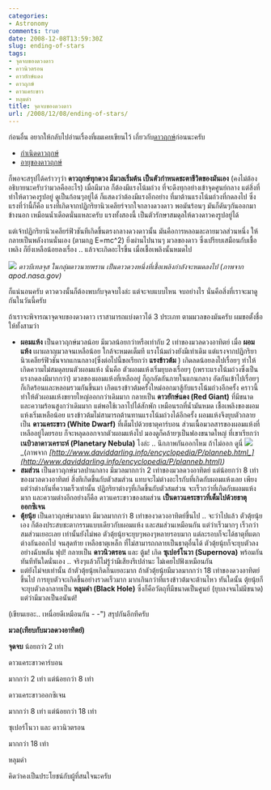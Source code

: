 ```yaml
---
categories:
- Astronomy
comments: true
date: 2008-12-08T13:59:30Z
slug: ending-of-stars
tags:
- จุดจบของดวงดาว
- ดาวนิวตรอน
- ดาวยักษ์แดง
- ดาวฤกษ์
- ดาวแคระขาว
- หลุมดำ
title: จุดจบของดวงดาว
url: /2008/12/08/ending-of-stars/
---
```


ก่อนอื่น อยากให้กลับไปอ่านเรื่องที่ผมเคยเขียนไว้ เกี่ยวกับ[ดาวฤกษ์](http://www.armno.in.th/content/%e0%b8%94%e0%b8%b2%e0%b8%a7%e0%b8%a4%e0%b8%81%e0%b8%a9%e0%b9%8c)ก่อนนะครับ

* [กำเนิดดาวฤกษ์](http://www.armno.in.th/20071105/born-of-stellar)
* [อายุของดาวฤกษ์](http://www.armno.in.th/20071206/age-of-stars)

ก็พอจะสรุปได้คร่าวๆว่า **ดาวฤกษ์ทุกดวง มีมวลเริ่มต้น เป็นตัวกำหนดชะตาชีวิตของมันเอง** (คงไม่ต้องอธิบายนะครับว่ามวลคืออะไร) เมื่อมีมวล ก็ต้องมีแรงโน้มถ่วง ที่จะดึงทุกอย่างเข้าจุดศูนย์กลาง แต่สิ่งที่ทำให้ดาวคงรูปอยู่ ดูเป็นก้อนๆอยู่ได้ ก็แสดงว่าต้องมีแรงอีกอย่าง ที่มาต้านแรงโน้มถ่วงที่กดลงไป ซึ่งแรงที่ว่านี้ก็คือ แรงที่เกิดจากปฏิกริยานิวเคลียร์จากใจกลางดวงดาว พอมันร้อนๆ มันก็ดันๆกันออกมาข้างนอก เหมือนน้ำเดือดนั่นแหละครับ แรงทั้งสองนี้ เป็นตัวรักษาสมดุลให้ดวงดาวคงรูปอยู่ได้

แต่เจ้าปฏิกริยานิวเคลียร์ฟิวชันทีเกิดขึ้นตรงกลางดวงดาวนั้น มันคือการหลอมละลายมวลส่วนหนึ่ง ให้กลายเป็นพลังงานนั่นเอง (ตามกฏ E=mc^2) ยิ่งผ่านไปนานๆ มวลของดาว ซึ่งเปรียบเสมือนกับเชื้อเพลิง ก็ยิ่งเหลือน้อยลงเรื่อง .. แล้วจะเกิดอะไรขึ้น เมื่อเชื้อเพลิงนั้นหมดไป

![](http://apod.nasa.gov/apod/image/9702/betelgeuse_hst.jpg)
_ดาวบีเทลจุส ในกลุ่มดาวนายพราน เป็นดาวดวงหนึ่งที่เชื้อเพลิงกำลังจะหมดลงไป
(ภาพจาก apod.nasa.gov)_

ก็แน่นอนครับ ดาวดวงนั้นก็ต้องพบกับจุดจบไงล่ะ แต่จะจบแบบไหน จบอย่างไร นั่นคือสิ่งที่เราจะมาดูกันในวันนี้ครับ

ถ้าเราจะพิจารณาจุดจบของดวงดาว เราสามารถแบ่งดาวได้ 3 ประเภท ตามมวลของมันครับ ผมขอตั้งชื่อให้ทั้งสามว่า

* **ผอมแห้ง** เป็นดาวฤกษ์มวลน้อย มีมวลน้อยกว่าหรือเท่ากับ 2 เท่าของมวลดวงอาทิตย์ เมื่อ **ผอมแห้ง** เผาผลาญมวลจนเหลือน้อย ใกล้จะหมดเต็มที แรงโน้มถ่วงยังมีเท่าเดิม แต่แรงจากปฏิกริยานิวเคลียร์ฟิวชันจากแกนกลาง(ซึ่งต่อไปนี้ขอเรียกว่า **แรงข้าวต้ม** ) เกิดลดน้อยลงไปเรื่อยๆ ทำให้เกิดความไม่สมดุลบนตัวผอมแห้ง นั่นคือ ตัวผอมแห้งเริ่มยุบลงเรื่อยๆ (เพราะแรงโน้มถ่วงซึ่งเป็นแรงกดลงมีมากกว่า) มวลของผอมแห้งที่เหลืออยู่ ก็ถูกอัดกันภายในแกนกลาง อัดกันเข้าไปเรื่อยๆ ก็เกิดร้อนและหลอมรวมกันขึ้นมา เกิดแรงข้าวต้มครั้งใหม่ออกมาสู้กับแรงโน้มถ่วงอีกครั้ง คราวนี้ทำให้ตัวผอมแห้งขยายใหญ่ออกกว่าเดิมมาก กลายเป็น **ดาวยักษ์แดง (Red Giant)** ที่มีขนาดและความร้อนสูงกว่าเดิมมาก แต่พอใช้เวลาไปได้สักพัก เหมือนรถที่น้ำมันหมด เชื้อเพลิงของผอมแห้งเริ่มเหลือน้อย แรงข้าวต้มไม่สามารถต้านทานแรงโน้มถ่วงได้อีกครั้ง ผอมแห้งจึงยุบตัวกลายเป็น **ดาวแคระขาว (White Dwarf)** ที่เต็มไปด้วยธาตุคาร์บอน ส่วนเนื้อมวลสารของผอมแห้งที่เหลืออยู่โดยรอบ ก็จะหลุดออกจากตัวผอมแห้งไป มองดูก็คล้ายๆเป็นฟองขนาดใหญ่ ที่เขาเรียกว่า **เนบิวลาดาวเคราะห์ (Planetary Nebula)** ไงล่ะ .. นึกภาพกันออกไหม ถ้าไม่ออก ดูนี่
![](http://www.daviddarling.info/images/Ring_Nebula_Hubble.jpg)
_(ภาพจาก _[_http://www.daviddarling.info/encyclopedia/P/planneb.html_](http://www.daviddarling.info/encyclopedia/P/planneb.html)_)_
* **สมส่วน** เป็นดาวฤกษ์มวลปานกลาง มีมวลมากกว่า 2 เท่าของมวลดวงอาทิตย์ แต่น้อยกว่า 8 เท่าของมวลดวงอาทิตย์ สิ่งทีเกิดขึ้นกับตัวสมส่วน แทบจะไม่ต่างอะไรกับที่เกิดกับผอมแห้งเลย เพียงแต่ว่าต่างกันที่ความเร็วเท่านั้น ปฏิกริยาต่างๆที่เกิดขึ้นกับตัวสมส่วน จะเร็วกว่าที่เกิดกับผอมแห้งมาก และความต่างอีกอย่างก็คือ ดาวแคระขาวของสมส่วน **เป็นดาวแคระขาวที่เต็มไปด้วยธาตุออกซิเจน**
* **ตุ้ยนุ้ย** เป็นดาวฤกษ์มวลมาก มีมวลมากกว่า 8 เท่าของวดวงอาทิตย์ขึ้นไป .. จะว่าไปแล้ว ตัวตุ้ยนุ้ยเอง ก็ต้องประสบชะตากรรมแบบเดียวกับผอมแห้ง และสมส่วนเหมือนกัน แต่ว่าเร็วมากๆ เร็วกว่าสมส่วนเยอะเลย เท่านั้นยังไม่พอ ตัวตุ้ยนุ้ยจะยุบๆพองๆหลายรอบมาก แต่ละรอบก็จะได้ธาตุที่แตกต่างกันออกไป จนสุดท้าย เหลือธาตุเหล็ก ที่ไม่สามารถกลายเป็นธาตุอื่นได้ ตัวตุ้ยนุ้ยก็จะยุบตัวลงอย่างฉับพลัน ฟุป! กลายเป็น **ดาวนิวตรอน** และ ตู้ม! เกิด **ซุเปอร์โนวา (Supernova)** พร้อมกันทันทีทันใดนั่นเอง .. จริงๆแล้วก็ไม่รู้ว่ามีเสียงรึเปล่านะ ไม่เคยไปฟังเหมือนกัน
* แต่ยังไม่จบเท่านั้น ถ้าตัวตุ้ยนุ้ยเกิดกินเยอะมาก ถ้าตัวตุ้ยนุ้ยมีมวลมากกว่า 18 เท่าของดวงอาทิตย์ขึ้นไป การยุบตัวจะเกิดขึ้นอย่างรวดเร็วมาก มากเกินกว่าที่แรงข้าวต้มจะต้านไหว ทันใดนั้น ตุ้ยนุ้ยก็จะยุบตัวลงกลายเป็น **หลุมดำ (Black Hole)** ซึ่งก็คือวัตถุที่มีขนาดเป็นศูนย์ (ยุบลงจนไม่มีขนาด) แต่ว่ามีมวลเป็นอนันต์!

(เขียนเยอะ.. เหนื่อยดีเหมือนกัน - -") สรุปกันอีกทีครับ

**มวล(เทียบกับมวลดวงอาทิตย์)**

**จุดจบ**
น้อยกว่า 2 เท่า

ดาวแคระขาวคาร์บอน

มากกว่า 2 เท่า แต่น้อยกว่า 8 เท่า

ดาวแคระขาวออกซิเจน

มากกว่า 8 เท่า แต่น้อยกว่า 18 เท่า

ซุเปอร์โนวา และ ดาวนิวตรอน

มากกว่า 18 เท่า

หลุมดำ

คิดว่าคงเป็นประโยชน์กับผู้ที่สนใจนะครับ
